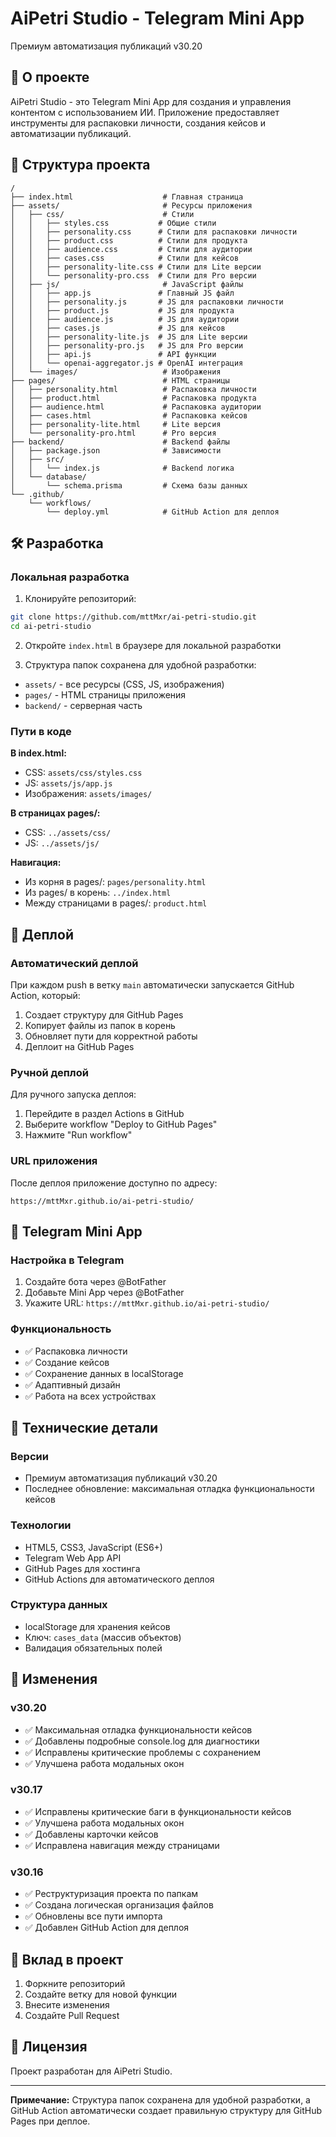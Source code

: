 # AiPetri Studio - Telegram Mini App

Премиум автоматизация публикаций v30.20

## 🚀 О проекте

AiPetri Studio - это Telegram Mini App для создания и управления контентом с использованием ИИ. Приложение предоставляет инструменты для распаковки личности, создания кейсов и автоматизации публикаций.

## 📁 Структура проекта

```
/
├── index.html                    # Главная страница
├── assets/                       # Ресурсы приложения
│   ├── css/                      # Стили
│   │   ├── styles.css           # Общие стили
│   │   ├── personality.css      # Стили для распаковки личности
│   │   ├── product.css          # Стили для продукта
│   │   ├── audience.css         # Стили для аудитории
│   │   ├── cases.css            # Стили для кейсов
│   │   ├── personality-lite.css # Стили для Lite версии
│   │   └── personality-pro.css  # Стили для Pro версии
│   ├── js/                       # JavaScript файлы
│   │   ├── app.js               # Главный JS файл
│   │   ├── personality.js       # JS для распаковки личности
│   │   ├── product.js           # JS для продукта
│   │   ├── audience.js          # JS для аудитории
│   │   ├── cases.js             # JS для кейсов
│   │   ├── personality-lite.js  # JS для Lite версии
│   │   ├── personality-pro.js   # JS для Pro версии
│   │   ├── api.js               # API функции
│   │   └── openai-aggregator.js # OpenAI интеграция
│   └── images/                   # Изображения
├── pages/                        # HTML страницы
│   ├── personality.html          # Распаковка личности
│   ├── product.html              # Распаковка продукта
│   ├── audience.html             # Распаковка аудитории
│   ├── cases.html                # Распаковка кейсов
│   ├── personality-lite.html     # Lite версия
│   └── personality-pro.html      # Pro версия
├── backend/                      # Backend файлы
│   ├── package.json              # Зависимости
│   ├── src/
│   │   └── index.js              # Backend логика
│   └── database/
│       └── schema.prisma         # Схема базы данных
└── .github/
    └── workflows/
        └── deploy.yml            # GitHub Action для деплоя
```

## 🛠️ Разработка

### Локальная разработка

1. Клонируйте репозиторий:
```bash
git clone https://github.com/mttMxr/ai-petri-studio.git
cd ai-petri-studio
```

2. Откройте `index.html` в браузере для локальной разработки

3. Структура папок сохранена для удобной разработки:
- `assets/` - все ресурсы (CSS, JS, изображения)
- `pages/` - HTML страницы приложения
- `backend/` - серверная часть

### Пути в коде

**В index.html:**
- CSS: `assets/css/styles.css`
- JS: `assets/js/app.js`
- Изображения: `assets/images/`

**В страницах pages/:**
- CSS: `../assets/css/`
- JS: `../assets/js/`

**Навигация:**
- Из корня в pages/: `pages/personality.html`
- Из pages/ в корень: `../index.html`
- Между страницами в pages/: `product.html`

## 🚀 Деплой

### Автоматический деплой

При каждом push в ветку `main` автоматически запускается GitHub Action, который:

1. Создает структуру для GitHub Pages
2. Копирует файлы из папок в корень
3. Обновляет пути для корректной работы
4. Деплоит на GitHub Pages

### Ручной деплой

Для ручного запуска деплоя:
1. Перейдите в раздел Actions в GitHub
2. Выберите workflow "Deploy to GitHub Pages"
3. Нажмите "Run workflow"

### URL приложения

После деплоя приложение доступно по адресу:
```
https://mttMxr.github.io/ai-petri-studio/
```

## 📱 Telegram Mini App

### Настройка в Telegram

1. Создайте бота через @BotFather
2. Добавьте Mini App через @BotFather
3. Укажите URL: `https://mttMxr.github.io/ai-petri-studio/`

### Функциональность

- ✅ Распаковка личности
- ✅ Создание кейсов
- ✅ Сохранение данных в localStorage
- ✅ Адаптивный дизайн
- ✅ Работа на всех устройствах

## 🔧 Технические детали

### Версии
- Премиум автоматизация публикаций v30.20
- Последнее обновление: максимальная отладка функциональности кейсов

### Технологии
- HTML5, CSS3, JavaScript (ES6+)
- Telegram Web App API
- GitHub Pages для хостинга
- GitHub Actions для автоматического деплоя

### Структура данных
- localStorage для хранения кейсов
- Ключ: `cases_data` (массив объектов)
- Валидация обязательных полей

## 📝 Изменения

### v30.20
- ✅ Максимальная отладка функциональности кейсов
- ✅ Добавлены подробные console.log для диагностики
- ✅ Исправлены критические проблемы с сохранением
- ✅ Улучшена работа модальных окон

### v30.17
- ✅ Исправлены критические баги в функциональности кейсов
- ✅ Улучшена работа модальных окон
- ✅ Добавлены карточки кейсов
- ✅ Исправлена навигация между страницами

### v30.16
- ✅ Реструктуризация проекта по папкам
- ✅ Создана логическая организация файлов
- ✅ Обновлены все пути импорта
- ✅ Добавлен GitHub Action для деплоя

## 🤝 Вклад в проект

1. Форкните репозиторий
2. Создайте ветку для новой функции
3. Внесите изменения
4. Создайте Pull Request

## 📄 Лицензия

Проект разработан для AiPetri Studio.

---

**Примечание:** Структура папок сохранена для удобной разработки, а GitHub Action автоматически создает правильную структуру для GitHub Pages при деплое. 